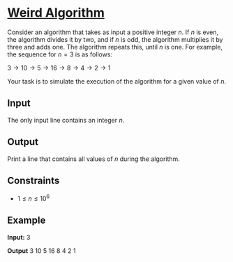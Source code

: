 # [Weird Algorithm](https://cses.fi/problemset/task/1068/)

Consider an algorithm that takes as input a positive integer $n$. If $n$ is even, the algorithm divides it by two, and if $n$ is odd, the algorithm multiplies it by three and adds one. The algorithm repeats this, until $n$ is one. For example, the sequence for $n=3$ is as follows:

$3 \to 10 \to 5 \to 16 \to 8 \to 4 \to 2 \to 1$

Your task is to simulate the execution of the algorithm for a given value of $n$.

## Input

The only input line contains an integer $n$.

## Output

Print a line that contains all values of $n$ during the algorithm.

## Constraints

* $1 \le n \le 10^6$

## Example

**Input:**
3

**Output**
3 10 5 16 8 4 2 1
